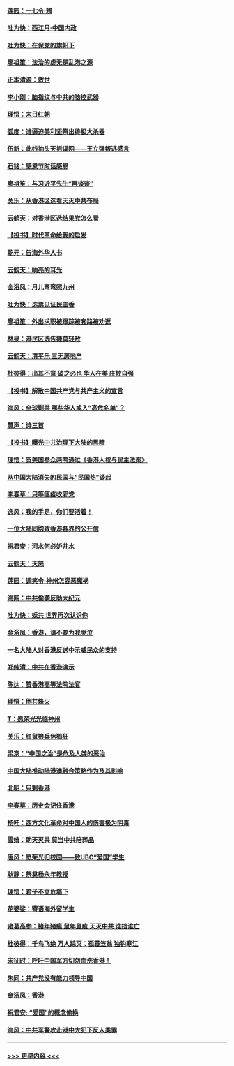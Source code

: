 #### [莲园：一七令‧辨](../pages/nsc993/n11692558.md?t=12012333) 
#### [吐为快：西江月·中国内政](../pages/nsc993/n11692071.md?t=12012333) 
#### [吐为快：在保党的旗帜下](../pages/nsc993/n11691188.md?t=12012333) 
#### [廖祖笙：法治的虚无是乱港之源](../pages/nsc993/n11690605.md?t=12012333) 
#### [正本清源：救世](../pages/nsc993/n11689134.md?t=12012333) 
#### [李小刚：脑指纹与中共的脑控武器](../pages/nsc993/n11688900.md?t=12012333) 
#### [理悟：末日红朝](../pages/nsc993/n11688829.md?t=12012333) 
#### [弧度：谁逼迫美利坚祭出终极大杀器](../pages/nsc993/n11688735.md?t=12012333) 
#### [伍新：此线抽头天拆谍网——王立强叛逃感言](../pages/nsc993/n11687981.md?t=12012333) 
#### [石铭：感恩节时话感恩](../pages/nsc993/n11687568.md?t=12012333) 
#### [廖祖笙：与习近平先生“再谈谈”](../pages/nsc993/n11687005.md?t=12012333) 
#### [关乐：从香港区选看天灭中共布局](../pages/nsc993/n11686647.md?t=12012333) 
#### [云鹤天：对香港区选结果党怎么看](../pages/nsc993/n11686216.md?t=12012333) 
#### [【投书】时代革命给我的启发](../pages/nsc993/n11684287.md?t=12012333) 
#### [乾元：告海外华人书](../pages/nsc993/n11684044.md?t=12012333) 
#### [云鹤天：响亮的耳光](../pages/nsc993/n11684254.md?t=12012333) 
#### [金浴凤：月儿弯弯照九州](../pages/nsc993/n11684231.md?t=12012333) 
#### [吐为快：选票见证民主香](../pages/nsc993/n11684206.md?t=12012333) 
#### [廖祖笙：外出求职被跟踪被套路被劝返](../pages/nsc993/n11683874.md?t=12012333) 
#### [林泉：港民区选告捷莫轻敌](../pages/nsc993/n11683930.md?t=12012333) 
#### [云鹤天：清平乐 三无房地产](../pages/nsc993/n11681521.md?t=12012333) 
#### [杜彼得：出其不意 破之必也 华人在美 庄敬自强](../pages/nsc993/n11679554.md?t=12012333) 
#### [【投书】解散中国共产党与共产主义的宣言](../pages/nsc993/n11679177.md?t=12012333) 
#### [海风：全球剿共 哪些华人或入“高危名单”？](../pages/nsc993/n11678617.md?t=12012333) 
#### [慧声：诗三首](../pages/nsc993/n11678848.md?t=12012333) 
#### [【投书】曝光中共治理下大陆的黑暗](../pages/nsc993/n11678674.md?t=12012333) 
#### [理悟：贺美国参众两院通过《香港人权与民主法案》](../pages/nsc993/n11678104.md?t=12012333) 
#### [从中国大陆消失的民国与“民国热”谈起](../pages/nsc993/n11678075.md?t=12012333) 
#### [李春草：只等瘟疫收邪党](../pages/nsc993/n11677308.md?t=12012333) 
#### [逸风：我的手足，你们要活着！](../pages/nsc993/n11676352.md?t=12012333) 
#### [一位大陆同胞致香港各界的公开信](../pages/nsc993/n11675761.md?t=12012333) 
#### [祝君安：河水何必妒井水](../pages/nsc993/n11675746.md?t=12012333) 
#### [云鹤天：天怒](../pages/nsc993/n11675718.md?t=12012333) 
#### [莲园：调笑令‧神州怎容恶魔祸](../pages/nsc993/n11675648.md?t=12012333) 
#### [海网：中共偷袭反助大纪元](../pages/nsc993/n11673515.md?t=12012333) 
#### [吐为快：妖共 世界再次认识你](../pages/nsc993/n11673506.md?t=12012333) 
#### [金浴凤：香港，请不要为我哭泣](../pages/nsc993/n11673248.md?t=12012333) 
#### [一名大陆人对香港反送中示威民众的支持](../pages/nsc993/n11672615.md?t=12012333) 
#### [郑纯清：中共在香港演示](../pages/nsc993/n11670539.md?t=12012333) 
#### [陈达：赞香港高等法院法官](../pages/nsc993/n11669542.md?t=12012333) 
#### [理悟：倒共烽火](../pages/nsc993/n11668844.md?t=12012333) 
#### [T：愿荣光光临神州](../pages/nsc993/n11668421.md?t=12012333) 
#### [关乐：红鼠狼兵休猖狂](../pages/nsc993/n11668378.md?t=12012333) 
#### [梁京：“中国之治”是危及人类的恶治](../pages/nsc993/n11668328.md?t=12012333) 
#### [中国大陆推动陆港澳融合策略作为及其影响](../pages/nsc993/n11668157.md?t=12012333) 
#### [北明：只剩香港](../pages/nsc993/n11668002.md?t=12012333) 
#### [李春草：历史会记住香港](../pages/nsc993/n11667927.md?t=12012333) 
#### [杨吒：西方文化革命对中国人的伤害极为阴毒](../pages/nsc993/n11664521.md?t=12012333) 
#### [雪绮：助天灭共 莫当中共陪葬品](../pages/nsc993/n11662650.md?t=12012333) 
#### [唐风：愿荣光归校园——致UBC“爱国”学生](../pages/nsc993/n11662194.md?t=12012333) 
#### [耿静：祭奠杨永年教授](../pages/nsc993/n11662514.md?t=12012333) 
#### [理悟：君子不立危墙下](../pages/nsc993/n11662172.md?t=12012333) 
#### [花婆娑：寄语海外留学生](../pages/nsc993/n11662121.md?t=12012333) 
#### [诸葛高参：猪年猪瘟 鼠年鼠疫 天灭中共 谁挡谁亡](../pages/nsc993/n11661980.md?t=12012333) 
#### [杜彼得：千鸟飞绝 万人踪灭；孤蓑笠翁 独钓寒江](../pages/nsc993/n11661170.md?t=12012333) 
#### [宋征时：呼吁中国军方切勿血洗香港！](../pages/nsc993/n11415318.md?t=12012333) 
#### [朱同：共产党没有能力领导中国](../pages/nsc993/n11660421.md?t=12012333) 
#### [金浴凤：香港](../pages/nsc993/n11660419.md?t=12012333) 
#### [祝君安: “爱国”的概念偷换](../pages/nsc993/n11659706.md?t=12012333) 
#### [海风：中共军警攻击港中大犯下反人类罪](../pages/nsc993/n11659632.md?t=12012333) 

----
#### [ >>> 更早内容 <<< ](../indexes/nsc993-earlier.md)
